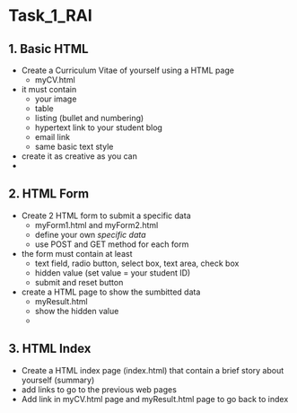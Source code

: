 # Task_1_RAI

## 1. Basic HTML
* Create a Curriculum Vitae of yourself using a HTML page 
  * myCV.html
* it must contain
  * your image
  * table
  * listing (bullet and numbering)
  * hypertext link to your student blog
  * email link
  * same basic text style
* create it as creative as you can
* 

## 2. HTML Form
* Create 2 HTML form to submit a specific data
  * myForm1.html and myForm2.html
  * define your own *specific data*
  * use POST and GET method for each form
* the form must contain at least
  * text field, radio button, select box, text area, check box
  * hidden value (set value = your student ID)
  * submit and reset button
* create a HTML page to show the sumbitted data
  * myResult.html
  * show the hidden value
  * 

## 3. HTML Index
* Create a HTML index page (index.html) that contain a brief story about yourself (summary)
* add links to go to the previous web pages
* Add link in myCV.html page and myResult.html page to go back to index
